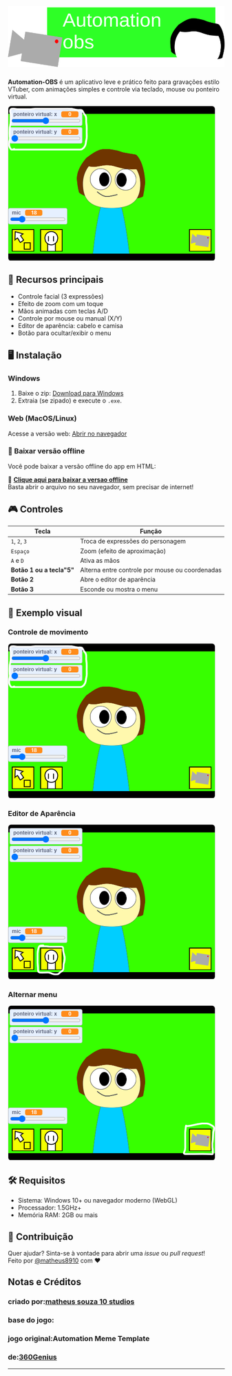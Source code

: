 # ![@matheus8910](logo.svg)

**Automation-OBS** é um aplicativo leve e prático feito para gravações estilo VTuber, com animações simples e controle via teclado, mouse ou ponteiro virtual.

![Preview](https://raw.githubusercontent.com/matheussouzadejesus10/automation-obs/refs/heads/main/Captura%20de%20tela%202025-06-14%20092949.png)

## 🚀 Recursos principais

- Controle facial (3 expressões)
- Efeito de zoom com um toque
- Mãos animadas com teclas A/D
- Controle por mouse ou manual (X/Y)
- Editor de aparência: cabelo e camisa
- Botão para ocultar/exibir o menu

## 🖥️ Instalação

### Windows
1. Baixe o zip: [Download para Windows](https://github.com/matheussouzadejesus10/automation-obs/releases/tag/app) <!-- substitua pelo link real -->
2. Extraia (se zipado) e execute o `.exe`.

### Web (MacOS/Linux)
Acesse a versão web: [Abrir no navegador](https://automation-obs-web.netlify.app/) <!-- substitua pelo link real -->

### 💾 Baixar versão offline

Você pode baixar a versão offline do app em HTML:

🔗 **[Clique aqui para baixar a versao offline](https://github.com/matheussouzadejesus10/automation-obs/raw/main/Automation-obs-offline.html
)**  
Basta abrir o arquivo no seu navegador, sem precisar de internet!


## 🎮 Controles

| Tecla | Função |
|-------|--------|
| `1`, `2`, `3` | Troca de expressões do personagem |
| `Espaço` | Zoom (efeito de aproximação) |
| `A` e `D` | Ativa as mãos |
| **Botão 1 ou a tecla"5"** | Alterna entre controle por mouse ou coordenadas |
| **Botão 2** | Abre o editor de aparência |
| **Botão 3** | Esconde ou mostra o menu |

## 🧪 Exemplo visual

### Controle de movimento
![Controle](https://raw.githubusercontent.com/matheussouzadejesus10/automation-obs/refs/heads/main/Captura%20de%20tela%202025-06-14%20092949.png)

### Editor de Aparência
![Editor](https://raw.githubusercontent.com/matheussouzadejesus10/automation-obs/refs/heads/main/Captura%20de%20tela%202025-06-14%200929493.png)

### Alternar menu
![Menu](https://raw.githubusercontent.com/matheussouzadejesus10/automation-obs/refs/heads/main/Captura%20de%20tela%202025-06-14%200929494.png)

## 🛠️ Requisitos

- Sistema: Windows 10+ ou navegador moderno (WebGL)
- Processador: 1.5GHz+
- Memória RAM: 2GB ou mais

## 📩 Contribuição

Quer ajudar? Sinta-se à vontade para abrir uma *issue* ou *pull request*!  
Feito por [@matheus8910](https://github.com/matheussouzadejesus10) com ❤️

## Notas e Créditos

### criado por:[matheus souza 10 studios](https://scratch.mit.edu/users/matheussouza19/)
### base do jogo:
### jogo original:Automation Meme Template
### de:[360Genius](https://scratch.mit.edu/users/360Genius/)
---
